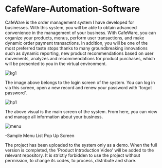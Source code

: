# CafeWare-Automation-Software
CafeWare is the order management system I have developed for businesses. With this system, you will be able to obtain advanced convenience in the management of your business. With CafeWare, you can organize your products, menus, perform user transactions, and make dynamic order payment transactions. In addition, you will be one of the most preferred taste stops thanks to many groundbreaking innovations such as dynamic reporting, new product recommendations based on user movements, analyzes and recommendations for product purchases, which will be presented to you in the virtual environment.


![kg1](https://user-images.githubusercontent.com/114110417/202809336-73182d9e-7366-497f-be8c-0d8ed0dacbe6.png)

The image above belongs to the login screen of the system. You can log in via this screen, open a new record and renew your password with 'forgot password'.



![hp1](https://user-images.githubusercontent.com/114110417/202809543-a35abfcd-fd0d-463e-9542-c43bbb117281.png)

The above visual is the main screen of the system. From here, you can view and manage all information about your business.




![menu](https://user-images.githubusercontent.com/114110417/202809651-163e1030-4369-4337-a2af-821ef334e775.png)

-Sample Menu List Pop Up Screen



















The project has been uploaded to the system only as a demo. When the full version is completed, the 'Product Introduction Video' will be added to the relevant repository. It is strictly forbidden to use the project without permission, to change its codes, to process, distribute and share.

